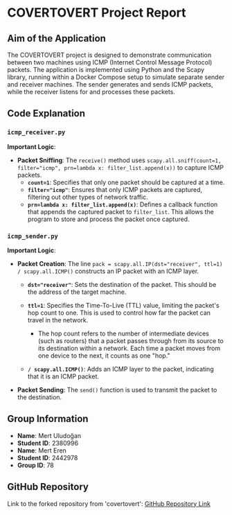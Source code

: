 # COVERTOVERT Project Report

## Aim of the Application
The COVERTOVERT project is designed to demonstrate communication between two machines using ICMP (Internet Control Message Protocol) packets. The application is implemented using Python and the Scapy library, running within a Docker Compose setup to simulate separate sender and receiver machines. The sender generates and sends ICMP packets, while the receiver listens for and processes these packets.

## Code Explanation

### `icmp_receiver.py`
**Important Logic**:
- **Packet Sniffing**: The `receive()` method uses `scapy.all.sniff(count=1, filter="icmp", prn=lambda x: filter_list.append(x))` to capture ICMP packets.
  - **`count=1`**: Specifies that only one packet should be captured at a time.
  - **`filter="icmp"`**: Ensures that only ICMP packets are captured, filtering out other types of network traffic.
  - **`prn=lambda x: filter_list.append(x)`**: Defines a callback function that appends the captured packet to `filter_list`. This allows the program to store and process the packet once captured.

### `icmp_sender.py`
**Important Logic**:
- **Packet Creation**: The line `pack = scapy.all.IP(dst="receiver", ttl=1) / scapy.all.ICMP()` constructs an IP packet with an ICMP layer.
  - **`dst="receiver"`**: Sets the destination of the packet. This should be the address of the target machine.
  - **`ttl=1`**: Specifies the Time-To-Live (TTL) value, limiting the packet's hop count to one. This is used to control how far the packet can travel in the network.
    - The hop count refers to the number of intermediate devices (such as routers) that a packet passes through from its source to its destination within a network. Each time a packet moves from one device to the next, it counts as one "hop."


  - **`/ scapy.all.ICMP()`**: Adds an ICMP layer to the packet, indicating that it is an ICMP packet.

- **Packet Sending**: The `send()` function is used to transmit the packet to the destination.

## Group Information
- **Name**: Mert Uludoğan
- **Student ID**: 2380996
- **Name**: Mert Eren
- **Student ID**: 2442978
- **Group ID**: 78

## GitHub Repository
Link to the forked repository from 'covertovert':
[GitHub Repository Link](https://github.com/merteren1234/covertovert)

